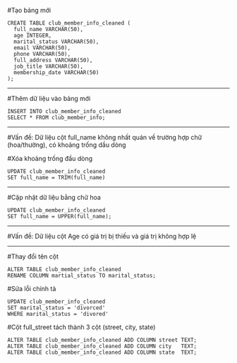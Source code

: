 #Tạo bảng mới
```
CREATE TABLE club_member_info_cleaned (
  full_name VARCHAR(50),
  age INTEGER,
  marital_status VARCHAR(50),
  email VARCHAR(50),
  phone VARCHAR(50),
  full_address VARCHAR(50),
  job_title VARCHAR(50),
  membership_date VARCHAR(50)
);
```
---- 
#Thêm dữ liệu vào bảng mới
```
INSERT INTO club_member_info_cleaned
SELECT * FROM club_member_info;
```
---- 
#Vấn đề: Dữ liệu cột full_name không nhất quán về trường hợp chữ (hoa/thường), có khoảng trống dầu dòng

#Xóa khoảng trống đầu dòng
```
UPDATE club_member_info_cleaned
SET full_name = TRIM(full_name)
```
---- 
#Cập nhật dữ liệu bằng chữ hoa
```
UPDATE club_member_info_cleaned
SET full_name = UPPER(full_name);
```
---- 
#Vấn đề: Dữ liệu cột Age có giá trị bị thiếu và giá trị không hợp lệ

---- 
#Thay đổi tên cột
```
ALTER TABLE club_member_info_cleaned
RENAME COLUMN martial_status TO marital_status;
```
#Sửa lỗi chính tả 
```
UPDATE club_member_info_cleaned
SET marital_status = 'divorced'
WHERE marital_status = 'divored'
```
#Cột full_street tách thành 3 cột (street, city, state)
```
ALTER TABLE club_member_info_cleaned ADD COLUMN street TEXT;
ALTER TABLE club_member_info_cleaned ADD COLUMN city   TEXT;
ALTER TABLE club_member_info_cleaned ADD COLUMN state  TEXT;
```
